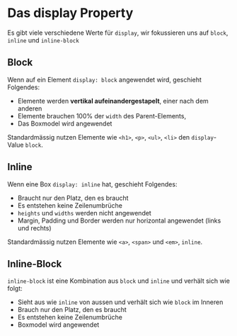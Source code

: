 # Das display Property

<show-structure depth="2" />

Es gibt viele verschiedene Werte für `display`, wir fokussieren uns auf `block`, `inline` und `inline-block`

## Block

Wenn auf ein Element `display: block` angewendet wird, geschieht Folgendes:

- Elemente werden **vertikal aufeinandergestapelt**, einer nach dem anderen
- Elemente brauchen 100% der `width` des Parent-Elements,
- Das Boxmodel wird angewendet

Standardmässig nutzen Elemente wie `<h1>`, `<p>`, `<ul>`, `<li>` den `display`-Value `block`.

## Inline

Wenn eine Box `display: inline` hat, geschieht Folgendes:

- Braucht nur den Platz, den es braucht
- Es entstehen keine Zeilenumbrüche
- `heights` und `widths` werden nicht angewendet
- Margin, Padding und Border werden nur horizontal angewendet (links und rechts)

Standardmässig nutzen Elemente wie `<a>`, `<span>` und `<em>`, `inline`.

## Inline-Block

`inline-block` ist eine Kombination aus `block` und `inline` und verhält sich wie folgt:

- Sieht aus wie `inline` von aussen und verhält sich wie `block` im Inneren
- Brauch nur den Platz, den es braucht
- Es entstehen keine Zeilenumbrüche
- Boxmodel wird angewendet
